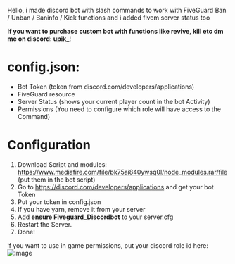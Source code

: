 Hello, i made discord bot with slash commands to work with FiveGuard Ban / Unban / Baninfo / Kick functions and i added fivem server status too

<b>If you want to purchase custom bot with functions like revive, kill etc dm me on discord: upik_</b>!

# config.json:

- Bot Token (token from discord.com/developers/applications)
- FiveGuard resource 
- Server Status (shows your current player count in the bot Activity)
- Permissions (You need to configure which role will have access to the Command)

# Configuration
1. Download Script and modules: https://www.mediafire.com/file/bk75ai840ywsq0l/node_modules.rar/file (put them in the bot script)
2. Go to https://discord.com/developers/applications and get your bot Token
3. Put your token in config.json
4. If you have yarn, remove it from your server
5. Add <b>ensure Fiveguard_Discordbot</b> to your server.cfg
6. Restart the Server.
7. Done!

if you want to use in game permissions, put your discord role id here:
![image](https://github.com/Upikk/Fiveguard_Discordbot/assets/96323919/024d6e3c-806c-43c4-8b03-2386714682a7)
